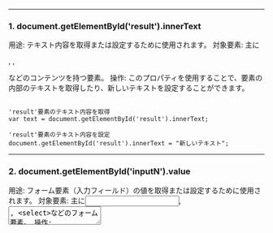 
---
### 1. document.getElementById('result').innerText

用途: テキスト内容を取得または設定するために使用されます。
対象要素: 主に<div>, <span>, <p>などのコンテンツを持つ要素。
操作: このプロパティを使用することで、要素の内部のテキストを取得したり、新しいテキストを設定することができます。

```

'result'要素のテキスト内容を取得
var text = document.getElementById('result').innerText;

'result'要素のテキスト内容を設定
document.getElementById('result').innerText = "新しいテキスト";

```

---

### 2. document.getElementById('inputN').value

用途: フォーム要素（入力フィールド）の値を取得または設定するために使用されます。
対象要素: 主に<input>, <textarea>, <select>などのフォーム要素。
操作: このプロパティを使用することで、ユーザーが入力した値を取得したり、新しい値を設定することができます。

```

'inputN'入力フィールドの値を取得
var value = document.getElementById('inputN').value;

'inputN'入力フィールドの値を設定
document.getElementById('inputN').value = "新しい値";

```
---
